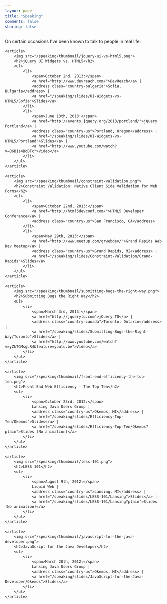 ```yaml
---
layout: page
title: "Speaking"
comments: false
sharing: false
---
```


<div class="speaking">
	<p>On certain occasions I've been known to talk to people in real life.</p>

	<article>
		<img src="/speaking/thumbnail/jquery-ui-vs-html5.png">
		<h2>jQuery UI Widgets vs. HTML5</h2>
		<ul>
			<li>
				<span>October 2nd, 2013:</span>
				<a href="http://www.devreach.com/">DevReach</a> |
				<address class="country-bulgaria">Sofia, Bulgaria</address> |
				<a href="/speaking/slides/UI-Widgets-vs-HTML5/Sofia">Slides</a>
			</li>
			<li>
				<span>June 13th, 2013:</span> 
				<a href="http://events.jquery.org/2013/portland/">jQuery Portland</a> | 
				<address class="country-us">Portland, Oregon</address> | 
				<a href="/speaking/slides/UI-Widgets-vs-HTML5/Portland">Slides</a> | 
				<a href="http://www.youtube.com/watch?v=Q6Bjs4BoBTc">Video</a>
			</li>
		</ul>
	</article>

	<article>
		<img src="/speaking/thumbnail/constraint-validation.png">
		<h2>Constraint Validation: Native Client Side Validation for Web Forms</h2>
		<ul>
			<li>
				<span>October 22nd, 2013:</span> 
				<a href="http://html5devconf.com/">HTML5 Developer Conference</a> | 
				<address class="country-us">San Francisco, CA</address>
			</li>
			<li>
				<span>May 29th, 2013:</span> 
				<a href="http://www.meetup.com/grwebdev/">Grand Rapids Web Dev Meetup</a> | 
				<address class="country-us">Grand Rapids, MI</address> | 
				<a href="/speaking/slides/Constraint-Validation/Grand-Rapids">Slides</a>
			</li>
		</ul>
	</article>

	<article>
		<img src="/speaking/thumbnail/submitting-bugs-the-right-way.png">
		<h2>Submitting Bugs the Right Way</h2>
		<ul>
			<li>
				<span>March 3rd, 2013:</span> 
				<a href="http://jqueryto.com">jQuery TO</a> | 
				<address class="country-canada">Toronto, Ontario</address> | 
				<a href="/speaking/slides/Submitting-Bugs-the-Right-Way/Toronto">Slides</a> |
				<a href="http://www.youtube.com/watch?v=yZkTGMsgLR4&feature=youtu.be">Video</a>
			</li>
		</ul>
	</article>

	<article>
		<img src="/speaking/thumbnail/front-end-efficiency-the-top-ten.png">
		<h2>Front End Web Efficiency - The Top Ten</h2>
		<ul>
			<li>
				<span>October 23rd, 2012:</span> 
				Lansing Java Users Group | 
				<address class="country-us">Okemos, MI</address> | 
				<a href="/speaking/slides/Efficiency-Top-Ten/Okemos">Slides</a> | 
				<a href="/speaking/slides/Efficiency-Top-Ten/Okemos?plain">Slides (No animation)</a>
			</li>
		</ul>
	</article>

	<article>
		<img src="/speaking/thumbnail/less-101.png">
		<h2>LESS 101</h2>
		<ul>
			<li>
				<span>August 9th, 2012:</span> 
				Liquid Web | 
				<address class="country-us">Lansing, MI</address> | 
				<a href="/speaking/slides/LESS-101/Lansing">Slides</a> | 
				<a href="/speaking/slides/LESS-101/Lansing?plain">Slides (No animation)</a>
			</li>
		</ul>
	</article>

	<article>
		<img src="/speaking/thumbnail/javascript-for-the-java-developer.png">
		<h2>JavaScript for the Java Developer</h2>
		<ul>
			<li>
				<span>March 20th, 2012:</span> 
				Lansing Java Users Group | 
				<address class="country-us">Okemos, MI</address> | 
				<a href="/speaking/slides/JavaScript-for-the-Java-Developer/Okemos">Slides</a>
			</li>
		</ul>
	</article>
</div>